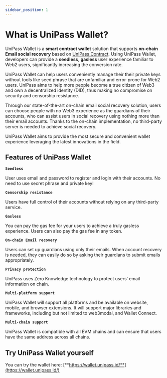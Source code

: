 ```yaml
---
sidebar_position: 1
---
```


# What is UniPass Wallet?

UniPass Wallet is a **smart contract wallet** solution that supports **on-chain Email social recovery** based on [UniPass Contract](../contract/01-intro.md). Using UniPass Wallet, developers can provide a **seedless**, **gasless** user experience familiar to Web2 users, significantly increasing the conversion rate.

UniPass Wallet can help users conveniently manage their their private keys without tools like seed phrase that are unfamiliar and error-prone for Web2 users. UniPass aims to help more people become a true citizen of Web3 and own a decentralized identity (DID), thus making  no compromise on security and censorship resistance.

Through our state-of-the-art on-chain email social recovery solution, users can choose people with no Web3 experience as the guardians of their accounts, who can assist users in social recovery using nothing more than their email accounts. Thanks to the on-chain implementation, no third-party server is needed to achieve social recovery.

UniPass Wallet aims to provide the most secure and convenient wallet experience leveraging the latest innovations in the field.

## Features of UniPass Wallet

**`Seedless`**

User uses email and password to register and login with their accounts. No need to use secret phrase and private key!

**`Censorship resistance`**

Users have full control of their accounts without relying on any third-party service. 

**`Gasless`**

You can pay the gas fee for your users to achieve a truly gasless experience. Users can also pay the gas fee in any token.

**`On-chain Email recovery`**

Users can set up guardians using only their emails. When account recovery is needed, they can easily do so by asking their guardians to submit emails appropriately.

**`Privacy protection`**

UniPass uses Zero Knowledge technology to protect users’ email information on chain.

**`Multi-platform support`**

UniPass Wallet will support all platforms and be available on website, mobile, and browser extensions. It will support major libraries and frameworks, including but not limited to web3modal, and Wallet Connect.

**`Multi-chain support`**

UniPass Wallet is compatible with all EVM chains and can ensure that users have the same address across all chains.

## Try UniPass Wallet yourself

You can try the wallet here: [**https://wallet.unipass.id/**](https://wallet.unipass.id/)